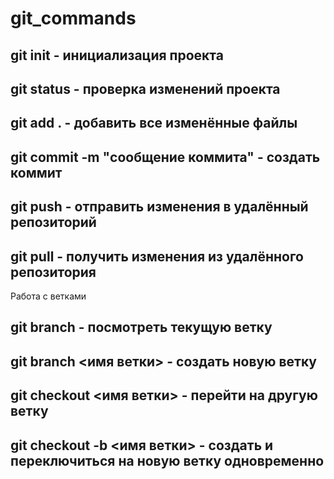 # git_commands
## git init - инициализация проекта
## git status - проверка изменений проекта
## git add . - добавить все изменённые файлы
## git commit -m "сообщение коммита" - создать коммит
## git push - отправить изменения в удалённый репозиторий
## git pull - получить изменения из удалённого репозитория 
 
Работа с ветками

## git branch - посмотреть текущую ветку
## git branch <имя ветки> - создать новую ветку
## git checkout <имя ветки> - перейти на другую ветку 
## git checkout -b <имя ветки> - создать и переключиться на новую ветку одновременно
